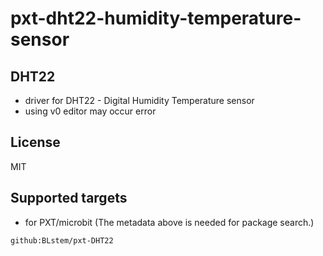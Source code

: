 # pxt-dht22-humidity-temperature-sensor

## DHT22

- driver for DHT22 - Digital Humidity Temperature sensor
- using v0 editor may occur error

## License

MIT

## Supported targets

* for PXT/microbit
(The metadata above is needed for package search.)

```package
github:BLstem/pxt-DHT22
```
